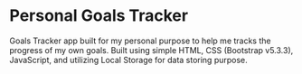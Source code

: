 # Personal Goals Tracker
Goals Tracker app built for my personal purpose to help me tracks the progress of my own goals. Built using simple HTML, CSS (Bootstrap v5.3.3), JavaScript, and utilizing Local Storage for data storing purpose.